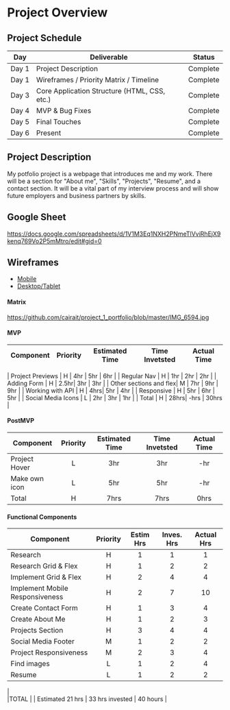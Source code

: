 # Project Overview

## Project Schedule


|  Day | Deliverable | Status
|---|---| ---|
|Day 1| Project Description | Complete
|Day 1| Wireframes / Priority Matrix / Timeline | Complete
|Day 3| Core Application Structure (HTML, CSS, etc.) | Complete
|Day 4| MVP & Bug Fixes | Complete
|Day 5| Final Touches | Complete
|Day 6| Present | Complete


## Project Description

My potfolio project is a webpage that introduces me and my work. There will be a section for "About me", "Skills", "Projects", "Resume", and a contact section. It will be a vital part of my interview process and will show future employers and business partners by skills.

## Google Sheet

https://docs.google.com/spreadsheets/d/1V1M3Eq1NXH2PNmeTlVviRhEjX9kenq769Vo2P5mMtro/edit#gid=0 

## Wireframes

- [Mobile](https://github.com/cairait/project_1_portfolio/blob/master/image0%20(4).jpeg)
- [Desktop/Tablet](https://github.com/cairait/project_1_portfolio/blob/master/image1%20(2).jpeg)

#### Matrix 

https://github.com/cairait/project_1_portfolio/blob/master/IMG_6594.jpg

#### MVP
| Component | Priority | Estimated Time | Time Invetsted | Actual Time |
| --- | :---: |  :---: | :---: | :---: |

| Project Previews | H | 4hr | 5hr | 6hr |
| Regular Nav | H | 1hr | 2hr | 2hr |
| Adding Form | H | 2.5hr| 3hr | 3hr |
| Other sections and flex| M | 7hr | 9hr | 9hr |
| Working with API | H | 4hrs| 5hr | 4hr |
| Responsive | H | 5hr | 6hr | 5hr |
| Social Media Icons | L | 2hr | 3hr | 1hr |
| Total | H | 28hrs| -hrs | 30hrs |

#### PostMVP
| Component | Priority | Estimated Time | Time Invetsted | Actual Time |
| --- | :---: |  :---: | :---: | :---: |
| Project Hover | L | 3hr | 3hr | -hr|
| Make own icon | L | 5hr | 5hr | -hr|
| Total | H | 7hrs| 7hrs | 0hrs |

#### Functional Components

| Component | Priority	| Estim Hrs |	Inves. Hrs	| Actual Hrs|
| --- | :---: |  :---: | :---: | :---: |
| Research |	H	| 1	| 1 |	1 |
| Research Grid & Flex 	| H	| 1	| 2	| 2 |
| Implement Grid & Flex	| H	| 2	| 4 | 4 |
| Implement Mobile Responsiveness	| H	| 2 | 7 | 10 |		
| Create Contact Form	| H |	1 | 3 | 4 |	
| Create About Me	| H |	1 | 2 | 3 |	
| Projects Section	| H |	3 | 4 | 4 |	
| Social Media Footer	| M |	1 | 2 | 2 |			
| Project Responsiveness	| M |	2 | 3 | 4 |		
| Find images | L | 1 | 2 | 4 |	
| Resume	| L |	1 | 2 | 2 |	

|				
|TOTAL |	| Estimated 21 hrs	| 33 hrs invested |	40 hours |   
